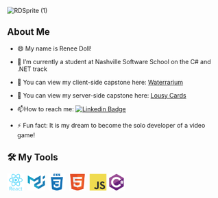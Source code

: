 
  ![RDSprite (1)](https://user-images.githubusercontent.com/110746023/202026546-c9d9ca3e-7c6e-4669-9033-cfb9d552adaa.gif)


## About Me

- 😄  My name is Renee Doll!

- 🌱  I’m currently a student at Nashville Software School on the C# and .NET track

- 🔭 You can view my client-side capstone here: [Waterrarium](https://github.com/RDollish/aquarium-clientside-capstone)

- 🔭 You can view my server-side capstone here: [Lousy Cards](https://github.com/RDollish/Cards-Fullstack-Capstone)

- :mailbox:How to reach me: [![Linkedin Badge](https://img.shields.io/badge/-kakbar-blue?style=flat&logo=Linkedin&logoColor=white)](https://www.linkedin.com/in/ren%C3%A9e-doll/)

- ⚡ Fun fact: It is my dream to become the solo developer of a video game!

## :hammer_and_wrench: My Tools

<div>
  <img src="https://github.com/devicons/devicon/blob/master/icons/react/react-original-wordmark.svg" title="React" alt="React" width="40" height="40"/>&nbsp;
  <img src="https://github.com/devicons/devicon/blob/master/icons/materialui/materialui-original.svg" title="Material UI" alt="Material UI" width="40" height="40"/>&nbsp;
  <img src="https://github.com/devicons/devicon/blob/master/icons/css3/css3-plain-wordmark.svg"  title="CSS3" alt="CSS" width="40" height="40"/>&nbsp;
  <img src="https://github.com/devicons/devicon/blob/master/icons/html5/html5-original.svg" title="HTML5" alt="HTML" width="40" height="40"/>&nbsp;
  <img src="https://github.com/devicons/devicon/blob/master/icons/javascript/javascript-original.svg" title="JavaScript" alt="JavaScript" width="40" height="40"/>
    <img src="https://github.com/devicons/devicon/blob/master/icons/csharp/csharp-original.svg" title="C#" alt="c#t" width="40" height="40"/>
</div>




<!--
**RDollish/RDollish** is a ✨ _special_ ✨ repository because its `README.md` (this file) appears on your GitHub profile.

Here are some ideas to get you started:

[![Top Langs](https://github-readme-stats.vercel.app/api/top-langs/?username=RDollish&layout=compact&theme=vision-friendly-dark)](https://github.com/anuraghazra/github-readme-stats)

- 🔭 I’m currently working on ...
- 🌱 I’m currently learning ...
- 👯 I’m looking to collaborate on ...
- 🤔 I’m looking for help with ...
- 💬 Ask me about ...
- 📫 How to reach me: ...
- 😄 Pronouns: ...
- ⚡ Fun fact: ...
-->
